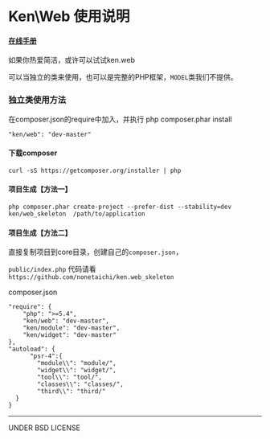 Ken\Web 使用说明
=========
#### [在线手册](doc)

如果你热爱简洁，或许可以试试ken.web 

可以当独立的类来使用，也可以是完整的PHP框架，`MODEL`类我们不提供。

### 独立类使用方法

在composer.json的require中加入，并执行 php composer.phar  install

    "ken/web": "dev-master"  
 

#### 下载composer

    curl -sS https://getcomposer.org/installer | php

#### 项目生成【方法一】

    php composer.phar create-project --prefer-dist --stability=dev ken/web_skeleton  /path/to/application

#### 项目生成【方法二】 
  
直接复制项目到core目录，创建自己的`composer.json`，

`public/index.php` 代码请看 `https://github.com/nonetaichi/ken.web_skeleton`

composer.json

	"require": {
		"php": ">=5.4",
		"ken/web": "dev-master",
		"ken/module": "dev-master",
		"ken/widget": "dev-master"
	},
	"autoload": {   
		  "psr-4":{
		    "module\\": "module/",  
		    "widget\\": "widget/",
		    "tool\\": "tool/",
		    "classes\\": "classes/",
		    "third\\": "third/"
	  } 
	}  

 
----------


UNDER BSD LICENSE




    